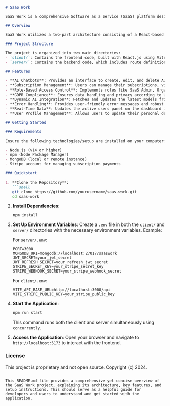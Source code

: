 ```markdown
# SaaS Work

SaaS Work is a comprehensive Software as a Service (SaaS) platform designed to provide UK GDPR-compliant AI chatbots to organizations. Built using Vue.js and Tailwind CSS on the frontend, and Node.js with Express for the backend, the platform integrates various core features to enhance user experience and facilitate chatbot management. The primary aim is to offer a detailed and professional platform, emphasizing clear information, subscription management, and seamless interaction with AI services.

## Overview

SaaS Work utilizes a two-part architecture consisting of a React-based frontend and an Express-based backend. The frontend is built using Vue.js and Tailwind CSS for a responsive and modern user interface, while the backend implements various REST API endpoints to handle user authentication, subscription management, and AI chatbot interactions. MongoDB is used as the primary database, managed through Mongoose, ensuring robust and scalable data handling. The project leverages JWT for authentication and Stripe for managing user subscriptions and payments.

### Project Structure

The project is organized into two main directories:
- `client/`: Contains the frontend code, built with React.js using Vite for development and testing. It includes various components, pages, and API integration for handling UI logic and data fetching.
- `server/`: Contains the backend code, which includes route definitions, middleware, services, and database models. It manages user authentication, subscription verification, and other core backend functionalities.

## Features

- **AI Chatbots**: Provides an interface to create, edit, and delete AI chatbots, configure chatbot settings, and manage conversation threads.
- **Subscription Management**: Users can manage their subscriptions, view current plans, suspend subscriptions, and access Stripe invoices.
- **Role-Based Access Control**: Implements roles like SaaS Admin, Organization Manager, and Team Member to control access and permissions within the platform.
- **GDPR Compliance**: Ensures data handling and privacy according to UK GDPR guidelines.
- **Dynamic AI Integration**: Fetches and updates the latest models from AI providers like OpenAI, ensuring users have access to the most current AI capabilities.
- **Error Handling**: Provides user-friendly error messages and robust error handling throughout the platform.
- **Real-Time Data**: Updates the active users panel on the dashboard in real-time, reflecting current platform user activity.
- **User Profile Management**: Allows users to update their personal details, manage profiles, and reset passwords securely.

## Getting Started

### Requirements

Ensure the following technologies/setup are installed on your computer:

- Node.js (v14 or higher)
- npm (Node Package Manager)
- MongoDB (local or remote instance)
- Stripe account for managing subscription payments

### Quickstart

1. **Clone the Repository**:
   ```shell
   git clone https://github.com/yourusername/saas-work.git
   cd saas-work
   ```

2. **Install Dependencies**:
   ```shell
   npm install
   ```

3. **Set Up Environment Variables**:
   Create a `.env` file in both the `client/` and `server/` directories with the necessary environment variables. Example:

   For `server/.env`:
   ```dotenv
   PORT=3000
   MONGODB_URI=mongodb://localhost:27017/saaswork
   JWT_SECRET=your_jwt_secret
   JWT_REFRESH_SECRET=your_refresh_jwt_secret
   STRIPE_SECRET_KEY=your_stripe_secret_key
   STRIPE_WEBHOOK_SECRET=your_stripe_webhook_secret
   ```

   For `client/.env`:
   ```dotenv
   VITE_API_BASE_URL=http://localhost:3000/api
   VITE_STRIPE_PUBLIC_KEY=your_stripe_public_key
   ```

4. **Start the Application**:
   ```shell
   npm run start
   ```

   This command runs both the client and server simultaneously using `concurrently`.

5. **Access the Application**:
   Open your browser and navigate to `http://localhost:5173` to interact with the frontend.

### License

This project is proprietary and not open source. Copyright (c) 2024.
```

This README.md file provides a comprehensive yet concise overview of the SaaS Work project, explaining its architecture, key features, and setup instructions. This should serve as a helpful guide for developers and users to understand and get started with the application.